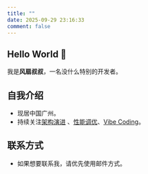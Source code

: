 ```yaml
---
title: ""
date: 2025-09-29 23:16:33
comment: false
---
```


## Hello World 👋

我是**风扇叔叔**，一名没什么特别的开发者。

## 自我介绍

+ 现居中国广州。
+ 持续关注<u>架构演进</u> 、<u>性能调优</u>、<u>Vibe Coding</u>。

## 联系方式

+ 如果想要联系我，请优先使用邮件方式。